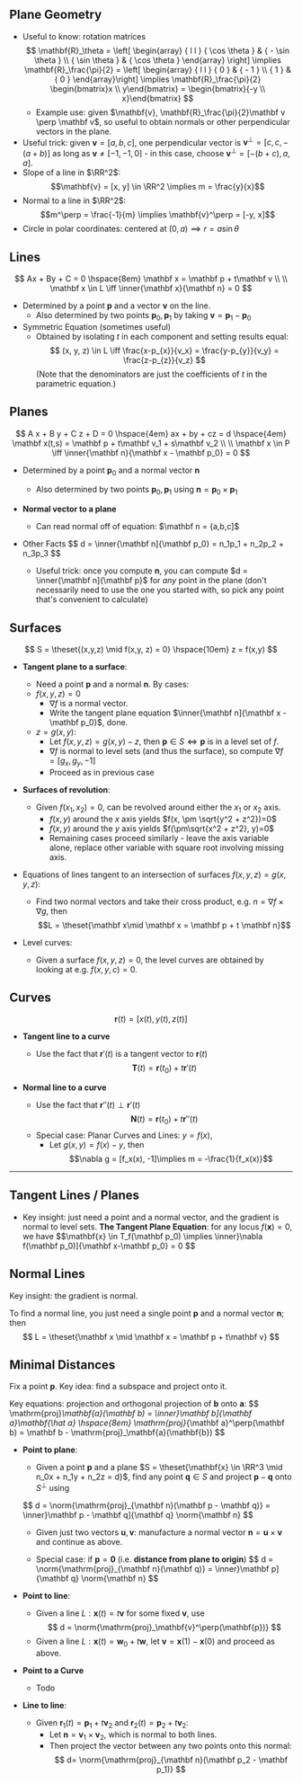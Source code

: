 ## Plane Geometry
- Useful to know: rotation matrices
 	$$
	\mathbf{R}_\theta = \left[ \begin{array} { l l } { \cos \theta } & { - \sin \theta } \\ { \sin \theta } & { \cos \theta } \end{array} \right] \implies \mathbf{R}_\frac{\pi}{2} = \left[ \begin{array} { l l } { 0 } & { - 1 } \\ { 1 } & { 0 } \end{array}\right] \implies \mathbf{R}_\frac{\pi}{2} \begin{bmatrix}x \\ y\end{bmatrix} = \begin{bmatrix}{-y \\ x}\end{bmatrix}
	$$
	- Example use: given $\mathbf{v}, \mathbf{R}_\frac{\pi}{2}\mathbf v \perp \mathbf v$, so useful to obtain normals or other perpendicular vectors in the plane.
- Useful trick: given $\mathbf v = [a,b,c]$, one perpendicular vector is $\mathbf v^\perp = [c,c, -(a+b)]$ as long as $\mathbf v \neq [-1,-1,0]$ - in this case, choose $\mathbf v^\perp = [-(b+c), a, a]$.
- Slope of a line in $\RR^2$: $$\mathbf{v} = [x, y] \in \RR^2 \implies  m = \frac{y}{x}$$
- Normal to a line in $\RR^2$: $$m^\perp = \frac{-1}{m} \implies \mathbf{v}^\perp = [-y, x]$$
- Circle in polar coordinates: centered at $(0, a) \implies r= a\sin\theta$

## Lines
$$
Ax + By + C = 0
\hspace{8em}
\mathbf x = \mathbf p + t\mathbf v \\ \\
\mathbf x \in L \iff \inner{\mathbf x}{\mathbf n} = 0
$$

- Determined by a point $\mathbf p$ and a vector $\mathbf v$ on the line.
	- Also determined by two points $\mathbf p_0, \mathbf p_1$ by taking $\mathbf v = \mathbf p_1 - \mathbf p_0$
- Symmetric Equation (sometimes useful)
	- Obtained by isolating $t$ in each component and setting results equal:
$$
(x, y, z) \in L \iff \frac{x-p_{x}}{v_x} = \frac{y-p_{y}}{v_y} = \frac{z-p_{z}}{v_z}
$$
	(Note that the denominators are just the coefficients of $t$ in the parametric equation.)

## Planes
$$
A x + B y + C z + D = 0
\hspace{4em}
ax + by + cz = d
\hspace{4em}
\mathbf x(t,s) = \mathbf p + t\mathbf v_1 + s\mathbf v_2 \\ \\
\mathbf x \in P \iff \inner{\mathbf n}{\mathbf x - \mathbf p_0} = 0
$$

- Determined by a point $\mathbf p_0$ and a normal vector $\mathbf n$
	- Also determined by two points $\mathbf p_0, \mathbf p_1$ using $\mathbf n = \mathbf p_0 \times \mathbf p_1$

- **Normal vector to a plane**
	- Can read normal off of equation: $\mathbf n = {a,b,c]$

- Other Facts
	$$
	d =  \inner{\mathbf n]{\mathbf p_0} = n_1p_1 + n_2p_2 + n_3p_3
	$$

	- Useful trick: once you compute $\mathbf n$, you can compute $d = \inner{\mathbf n]{\mathbf p}$ for _any_ point in the plane (don't necessarily need to use the one you started with, so pick any point that's convenient to calculate)

## Surfaces
$$
S = \theset{(x,y,z) \mid f(x,y, z) = 0} \hspace{10em} z = f(x,y)
$$
- **Tangent plane to a surface**:
	- Need a point $\mathbf{p}$ and a normal $\mathbf{n}$. By cases:
	- $f(x,y, z) = 0$
		- $\nabla f$ is a normal vector.
		- Write the tangent plane equation $\inner{\mathbf n]{\mathbf x - \mathbf p_0}$, done.
	- $z = g(x,y)$:
		- Let $f(x, y, z) = g(x,y) - z$, then $\mathbf p \in S \iff \mathbf p$ is in a level set of $f$.
		- $\nabla f$ is normal to level sets (and thus the surface), so compute $\nabla f = [g_x, g_y, -1]$
		- Proceed as in previous case


- **Surfaces of revolution**:
	- Given $f(x_1 ,x_2) = 0$, can be revolved around either the $x_1$ or $x_2$ axis.
		- $f(x,y)$ around the $x$ axis yields $f(x, \pm \sqrt{y^2 + z^2})=0$
		- $f(x,y)$ around the $y$ axis yields $f(\pm\sqrt{x^2 + z^2}, y)=0$
		- Remaining cases proceed similarly - leave the axis variable alone, replace other variable with square root involving missing axis.

- Equations of lines tangent to an intersection of surfaces $f(x,y,z) = g(x,y,z)$:
	- Find two normal vectors and take their cross product, e.g. $n = \nabla f \times \nabla g$, then
	$$L = \theset{\mathbf x\mid \mathbf x = \mathbf p + t \mathbf n}$$

- Level curves:
	- Given a surface $f(x,y,z) = 0$, the level curves are obtained by looking at e.g. $f(x,y,c) = 0$.

## Curves
$$
\mathbf r(t) = [x(t), y(t), z(t)]
$$

- **Tangent line to a curve**
	- Use the fact that $\mathbf r'(t)$ is a tangent vector to $\mathbf r(t)$
$$
\mathbf T(t) = \mathbf r(t_0) + t\mathbf{r}'(t)
$$

- **Normal line to a curve**
	- Use the fact that $\mathbf{r}''(t) \perp \mathbf{r}'(t)$
$$
\mathbf N(t) = \mathbf r(t_0) + t \mathbf r''(t)
$$
	- Special case: Planar Curves and Lines: $y = f(x)$,
		- Let $g(x, y) = f(x) - y$, then
		$$\nabla g = [f_x(x), -1]\implies m = -\frac{1}{f_x(x)}$$



---

## Tangent Lines / Planes
- Key insight: just need a point and a normal vector, and the gradient is normal to level sets.
**The Tangent Plane Equation**: for any locus $f(\mathbf x) = 0$, we have
$$\mathbf{x} \in T_f(\mathbf p_0) \implies \inner}\nabla f(\mathbf p_0)]{\mathbf x-\mathbf p_0} = 0 $$


## Normal Lines
Key insight: the gradient is normal.

To find a normal line, you just need a single point $\mathbf{p}$ and a normal vector $\mathbf n$; then $$
L = \theset{\mathbf x \mid \mathbf x = \mathbf p + t\mathbf v}
$$



## Minimal Distances
Fix a point $\mathbf p$. Key idea: find a subspace and project onto it.

Key equations: projection and orthogonal projection of $\mathbf b$ onto $\mathbf a$:
	$$
	\mathrm{proj}_\mathbf{a}(\mathbf b) = \inner}\mathbf b]{\mathbf a}\mathbf{\hat a}
	\hspace{8em}
	\mathrm{proj}_{\mathbf a}^\perp(\mathbf b) = \mathbf b - \mathrm{proj}_\mathbf{a}(\mathbf{b})
	$$

- **Point to plane**:
	- Given a point $\mathbf p$ and a plane $S = \theset{\mathbf{x} \in \RR^3 \mid n_0x + n_1y + n_2z = d}$, find any point $\mathbf q \in S$ and project $\mathbf p -\mathbf q$ onto $S^\perp$ using

	$$
	d = \norm{\mathrm{proj}_{\mathbf n}(\mathbf p - \mathbf q)} = \inner}\mathbf p - \mathbf q]{\mathbf q} \norm{\mathbf n}
	$$

	- Given just two vectors $\mathbf u, \mathbf v$: manufacture a normal vector $\mathbf n = \mathbf u \times \mathbf v$ and continue as above.

	- Special case: if $\mathbf p = \mathbf 0$ (i.e. **distance from plane to origin**)
	$$
	d = \norm{\mathrm{proj}_{\mathbf n}(\mathbf q)} = \inner}\mathbf p]{\mathbf q} \norm{\mathbf n}
	$$

- **Point to line**:

	- Given a line $L: \mathbf x(t) = t\mathbf v$ for some fixed $\mathbf v$, use
	$$
	d = \norm{\mathrm{proj}_\mathbf{v}^\perp(\mathbf{p})}
	$$
	- Given a line $L: \mathbf x(t) = \mathbf w_0 + t\mathbf w$, let $\mathbf v = \mathbf x(1) - \mathbf x(0)$ and proceed as above.

- **Point to a Curve**
	- Todo

- **Line to line**:
	- Given $\mathbf{r}_1(t) = \mathbf p_1 + t\mathbf v_2$ and $\mathbf{r}_2(t) = \mathbf p_2 + t\mathbf v_2$:
		- Let $\mathbf n = \mathbf v_1 \times \mathbf v_2$, which is normal to both lines.
		- Then project the vector between any two points onto this normal:
	$$
	d= \norm{\mathrm{proj}_{\mathbf n}(\mathbf p_2 - \mathbf p_1)}
	$$
